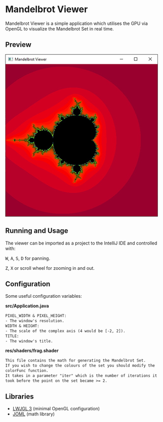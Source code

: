 # Mandelbrot Viewer
Mandelbrot Viewer is a simple application which utilises the GPU via OpenGL to visualize the Mandelbrot Set in real time.  

## Preview

![Preview One](docs/example1.jpg)

## Running and Usage

The viewer can be imported as a project to the IntelliJ IDE and controlled with:

  <kbd>W</kbd>, <kbd>A</kbd>, <kbd>S</kbd>, <kbd>D</kbd> for panning.
  
  <kbd>Z</kbd>, <kbd>X</kbd> or scroll wheel for zooming in and out.
  
## Configuration

Some useful configuration variables:

  **src/Application.java**
  
    PIXEL_WIDTH & PIXEL_HEIGHT:
    - The window's resolution.
    WIDTH & HEIGHT:
    - The scale of the complex axis (4 would be [-2, 2]).
    TITLE:
    - The window's title.
    
  **res/shaders/frag.shader**
  
    This file contains the math for generating the Mandelbrot Set. 
    If you wish to change the colours of the set you should modify the colorFunc function.
    It takes in a parameter "iter" which is the number of iterations it took before the point on the set became >= 2.
    
## Libraries

* [LWJGL 3](https://www.lwjgl.org/) (minimal OpenGL configuration)
* [JOML](https://github.com/JOML-CI/JOML) (math library)
